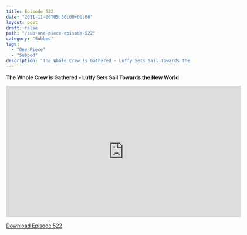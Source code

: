 ```yaml
---
title: Episode 522
date: "2011-11-06T05:30:00+00:00"
layout: post
draft: false
path: "/sub-one-piece-episode-522"
category: "Subbed"
tags:
  - "One Piece"
  - "Subbed"
description: "The Whole Crew is Gathered - Luffy Sets Sail Towards the New World"
---
```


**The Whole Crew is Gathered - Luffy Sets Sail Towards the New World**

<iframe width="640" height="360" src="https://www.rapidvideo.com/e/G6FRPF5NXL" frameborder="0" marginwidth=0 marginheight=0 scrolling=no allowfullscreen></iframe>

<a href="http://ouo.io/qs/eCodkFEQ?s=https://rapidvid.to/d/https://www.rapidvideo.com/e/G6FRPF5NXL">Download Episode 522</a>
